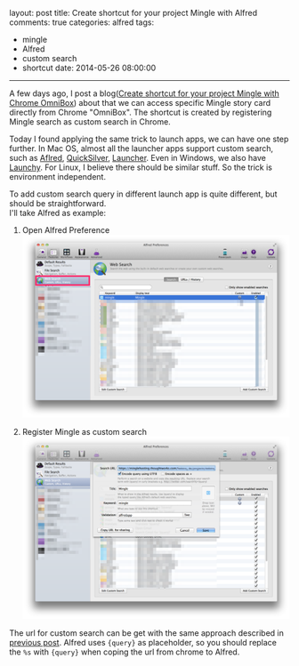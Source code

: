 layout: post
title: Create shortcut for your project Mingle with Alfred
comments: true
categories: alfred
tags:
  - mingle
  - Alfred
  - custom search
  - shortcut
date: 2014-05-26 08:00:00
---
A few days ago, I post a blog([Create shortcut for your project Mingle with Chrome OmniBox](/blog/2014/05/09/create-shortcut-for-your-project-mingle-with-chrome-omnibox)) about that we can access specific Mingle story card directly from Chrome "OmniBox". The shortcut is created by registering Mingle search as custom search in Chrome.

Today I found applying the same trick to launch apps, we can have one step further. In Mac OS, almost all the launcher apps support custom search, such as [Aflred](http://www.alfredapp.com/), [QuickSilver](http://qsapp.com/), [Launcher](http://www.nulana.com/launcher). Even in Windows, we also have [Launchy](http://www.launchy.net/). For Linux, I believe there should be similar stuff. So the trick is environment independent.

To add custom search query in different launch app is quite different, but should be straightforward.  
I'll take Alfred as example:

1. Open Alfred Preference
![Alfred](/blog/2014/05/26/create-shortcut-for-your-project-mingle-with-alfred/alfred.png "Alfred Preferences")

2. Register Mingle as custom search
![Alfred](/blog/2014/05/26/create-shortcut-for-your-project-mingle-with-alfred/detail.png "Alfred Preferences")

The url for custom search can be get with the same approach described in [previous post](/blog/2014/05/09/create-shortcut-for-your-project-mingle-with-chrome-omnibox). Alfred uses `{query}` as placeholder, so you should replace the `%s` with `{query}` when coping the url from chrome to Alfred.
